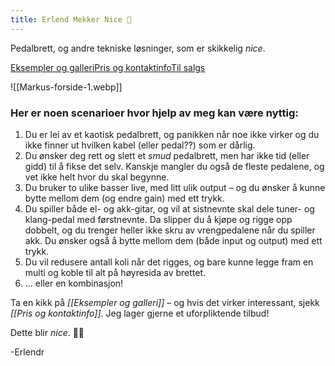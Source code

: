 ```yaml
---
title: Erlend Mekker Nice 💫
---
```

<div class="tag-line">
<p>Pedalbrett, og andre tekniske løsninger, som er skikkelig <em>nice</em>.</p>
</div>
<div class="navigation-links"><a href="https://erlendmekkernice.cool/Eksempler-og-galleri">Eksempler og galleri</a><a href="https://erlendmekkernice.cool/Pris-og-kontaktinfo">Pris og kontaktinfo</a><a href="https://erlendmekkernice.cool/Til-salgs">Til salgs</a>
</div>

![[Markus-forside-1.webp]]

### Her er noen scenarioer hvor hjelp av meg kan være nyttig:

1) Du er lei av et kaotisk pedalbrett, og panikken når noe ikke virker og du ikke finner ut hvilken kabel (eller pedal??) som er dårlig.
2) Du ønsker deg rett og slett et _smud_ pedalbrett, men har ikke tid (eller gidd) til å fikse det selv. Kanskje mangler du også de fleste pedalene, og vet ikke helt hvor du skal begynne.
3) Du bruker to ulike basser live, med litt ulik output – og du ønsker å kunne bytte mellom dem (og endre gain) med ett trykk.
4) Du spiller både el- og akk-gitar, og vil at sistnevnte skal dele tuner- og klang-pedal med førstnevnte. Da slipper du å kjøpe og rigge opp dobbelt, og du trenger heller ikke skru av vrengpedalene når du spiller akk. Du ønsker også å bytte mellom dem (både input og output) med ett trykk.
5) Du vil redusere antall koli når det rigges, og bare kunne legge fram en multi og koble til alt på høyresida av brettet.
6) … eller en kombinasjon!

Ta en kikk på *[[Eksempler og galleri]]* – og hvis det virker interessant, sjekk *[[Pris og kontaktinfo]]*. Jeg lager gjerne et uforpliktende tilbud!

Dette blir *nice*. 👌🏻

-Erlendr